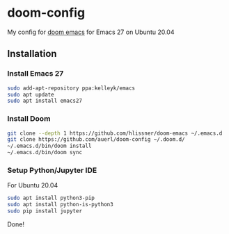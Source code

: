 # doom-config
My config for [doom emacs](https://github.com/hlissner/doom-emacs) for Emacs 27 on Ubuntu 20.04

## Installation

### Install Emacs 27

```bash
sudo add-apt-repository ppa:kelleyk/emacs
sudo apt update
sudo apt install emacs27
```

### Install Doom

```bash
git clone --depth 1 https://github.com/hlissner/doom-emacs ~/.emacs.d
git clone https://github.com/auerl/doom-config ~/.doom.d/
~/.emacs.d/bin/doom install
~/.emacs.d/bin/doom sync
```

### Setup Python/Jupyter IDE

For Ubuntu 20.04

``` bash
sudo apt install python3-pip
sudo apt install python-is-python3
sudo pip install jupyter
```

Done!
